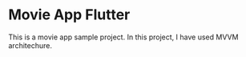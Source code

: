 # Movie App Flutter

This is a movie app sample project. In this project, I have used MVVM architechure. 
